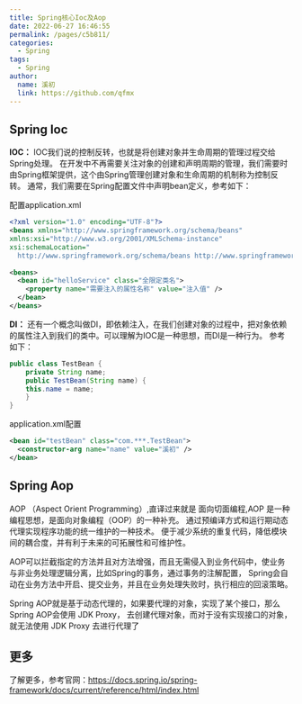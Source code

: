 ```yaml
---
title: Spring核心Ioc及Aop
date: 2022-06-27 16:46:55
permalink: /pages/c5b811/
categories: 
  - Spring
tags: 
  - Spring
author: 
  name: 溪初
  link: https://github.com/qfmx
---
```


## Spring Ioc

**IOC：** 
IOC我们说的控制反转，也就是将创建对象并生命周期的管理过程交给Spring处理。
在开发中不再需要关注对象的创建和声明周期的管理，我们需要时由Spring框架提供，这个由Spring管理创建对象和生命周期的机制称为控制反转。
通常，我们需要在Spring配置文件中声明bean定义，参考如下：

配置application.xml
```xml
<?xml version="1.0" encoding="UTF-8"?>
<beans xmlns="http://www.springframework.org/schema/beans"
xmlns:xsi="http://www.w3.org/2001/XMLSchema-instance"
xsi:schemaLocation="
  http://www.springframework.org/schema/beans http://www.springframework.org/schema/beans/spring-beans.xsd">
 
<beans>
  <bean id="helloService" class="全限定类名">
    <property name="需要注入的属性名称" value="注入值" />
  </bean>
</beans>
```

**DI：**
还有一个概念叫做DI，即依赖注入，在我们创建对象的过程中，把对象依赖的属性注入到我们的类中。可以理解为IOC是一种思想，而DI是一种行为。
参考如下：

```java
public class TestBean {
    private String name;
    public TestBean(String name) {
    this.name = name;
    }
}
```
application.xml配置

```xml
<bean id="testBean" class="com.***.TestBean">
  <constructor-arg name="name" value="溪初" />
</bean>
```

## Spring Aop
AOP （Aspect Orient Programming）,直译过来就是 面向切面编程,AOP 是一种编程思想，是面向对象编程（OOP）的一种补充。
通过预编译方式和运行期动态代理实现程序功能的统一维护的一种技术。
便于减少系统的重复代码，降低模块间的耦合度，并有利于未来的可拓展性和可维护性。

AOP可以拦截指定的方法并且对方法增强，而且无需侵入到业务代码中，使业务与非业务处理逻辑分离，比如Spring的事务，通过事务的注解配置，
Spring会自动在业务方法中开启、提交业务，并且在业务处理失败时，执行相应的回滚策略。

Spring AOP就是基于动态代理的，如果要代理的对象，实现了某个接口，那么Spring AOP会使用 JDK Proxy，
去创建代理对象，而对于没有实现接口的对象，就无法使用 JDK Proxy 去进行代理了

## 更多
了解更多，参考官网：<https://docs.spring.io/spring-framework/docs/current/reference/html/index.html>